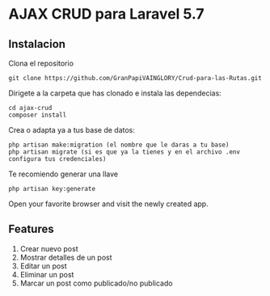 # AJAX CRUD para Laravel 5.7

## Instalacion

Clona el repositorio
```
git clone https://github.com/GranPapiVAINGLORY/Crud-para-las-Rutas.git
```

Dirigete a la carpeta que has clonado e instala las dependecias:
```
cd ajax-crud
composer install
```

Crea o adapta ya a tus base de datos:
```
php artisan make:migration (el nombre que le daras a tu base)
php artisan migrate (si es que ya la tienes y en el archivo .env configura tus credenciales)
```

Te recomiendo generar una llave
```
php artisan key:generate
```

Open your favorite browser and visit the newly created app.

## Features
1. Crear nuevo post
2. Mostrar detalles de un post
3. Editar un post
4. Eliminar un post
5. Marcar un post como publicado/no publicado

